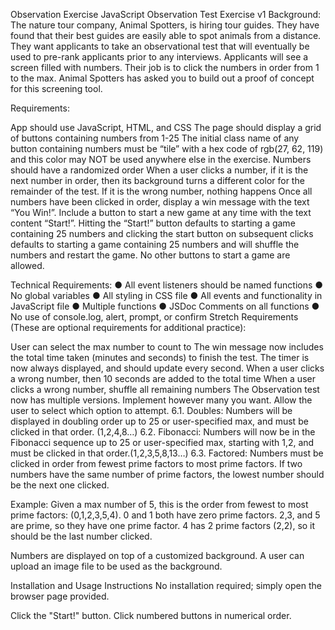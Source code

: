 Observation Exercise
JavaScript Observation Test Exercise v1
Background:
The nature tour company, Animal Spotters, is hiring tour guides. They have found that their best guides are easily able to spot animals from a distance. They want applicants to take an observational test that will eventually be used to pre-rank applicants prior to any interviews. Applicants will see a screen filled with numbers. Their job is to click the numbers in order from 1 to the max. Animal Spotters has asked you to build out a proof of concept for this screening tool.

Requirements:

App should use JavaScript, HTML, and CSS
The page should display a grid of buttons containing numbers from 1-25
The initial class name of any button containing numbers must be “tile” with a hex code of rgb(27, 62, 119) and this color may NOT be used anywhere else in the exercise.
Numbers should have a randomized order
When a user clicks a number, if it is the next number in order, then its background turns a different color for the remainder of the test. If it is the wrong number, nothing happens
Once all numbers have been clicked in order, display a win message with the text “You Win!”.
Include a button to start a new game at any time with the text content “Start!”.
Hitting the “Start!” button defaults to starting a game containing 25 numbers and clicking the start button on subsequent clicks defaults to starting a game containing 25 numbers and will shuffle the numbers and restart the game. No other buttons to start a game are allowed.


Technical Requirements:
● All event listeners should be named functions
● No global variables
● All styling in CSS file
● All events and functionality in JavaScript file
● Multiple functions
● JSDoc Comments on all functions
● No use of console.log, alert, prompt, or confirm
Stretch Requirements (These are optional requirements for additional
practice):

User can select the max number to count to
The win message now includes the total time taken (minutes and seconds) to finish the test.
The timer is now always displayed, and should update every second.
When a user clicks a wrong number, then 10 seconds are added to the total time
When a user clicks a wrong number, shuffle all remaining numbers
The Observation test now has multiple versions. Implement however many you want. Allow the user to select which option to attempt.
6.1. Doubles: Numbers will be displayed in doubling order up to 25 or
user-specified max, and must be clicked in that order. (1,2,4,8…)
6.2. Fibonacci: Numbers will now be in the Fibonacci sequence up to 25 or user-specified max, starting with 1,2, and must be clicked in that order.(1,2,3,5,8,13…)
6.3. Factored: Numbers must be clicked in order from fewest prime factors to most prime factors. If two numbers have the same number of prime factors, the lowest number should be the next one clicked.

Example: Given a max number of 5, this is the order from fewest to
most prime factors: (0,1,2,3,5,4). 0 and 1 both have zero prime factors. 2,3, and 5 are prime, so they have one prime factor. 4 has 2
prime factors (2,2), so it should be the last number clicked.

Numbers are displayed on top of a customized background. A user can upload an image file to be used as the background.


Installation and Usage Instructions
No installation required; simply open the browser page provided.

Click the "Start!" button.
Click numbered buttons in numerical order.